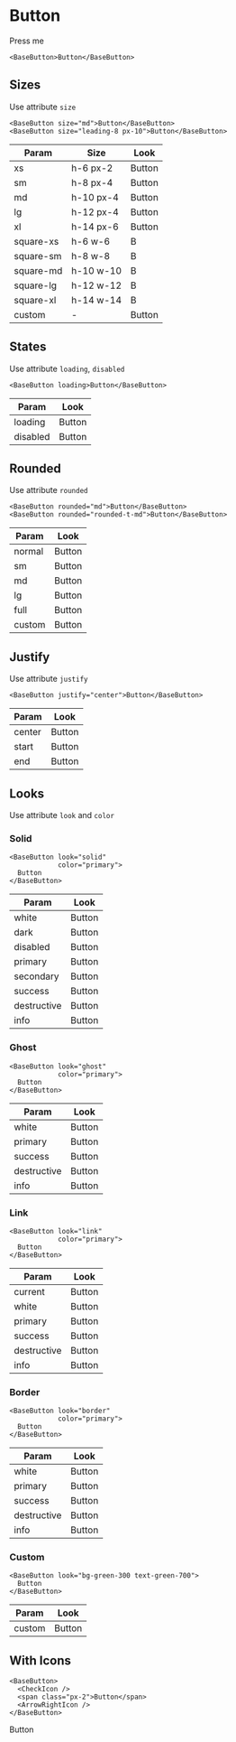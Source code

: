 # Button

<div class="mt-4">
    <base-button>Press me</base-button>
</div>

```vue
<BaseButton>Button</BaseButton>
```

<div class="h-12"></div>

## Sizes

Use attribute `size`

```vue
<BaseButton size="md">Button</BaseButton>
<BaseButton size="leading-8 px-10">Button</BaseButton>
```

| Param     | Size      | Look                                                     |
| --------- | --------- | -------------------------------------------------------- |
| xs        | h-6 px-2  | <base-button size="xs">Button</base-button>              |
| sm        | h-8 px-4  | <base-button size="sm">Button</base-button>              |
| md        | h-10 px-4 | <base-button size="md">Button</base-button>              |
| lg        | h-12 px-4 | <base-button size="lg">Button</base-button>              |
| xl        | h-14 px-6 | <base-button size="xl">Button</base-button>              |
| square-xs | h-6 w-6   | <base-button size="square-xs">B</base-button>            |
| square-sm | h-8 w-8   | <base-button size="square-sm">B</base-button>            |
| square-md | h-10 w-10 | <base-button size="square-md">B</base-button>            |
| square-lg | h-12 w-12 | <base-button size="square-lg">B</base-button>            |
| square-xl | h-14 w-14 | <base-button size="square-xl">B</base-button>            |
| custom    | -         | <base-button size="leading-8 px-10">Button</base-button> |

<div class="h-12"></div>

## States

Use attribute `loading`, `disabled`

```vue
<BaseButton loading>Button</BaseButton>
```

| Param    | Look                                       |
| -------- | ------------------------------------------ |
| loading  | <base-button loading>Button</base-button>  |
| disabled | <base-button disabled>Button</base-button> |

<div class="h-12"></div>

## Rounded

Use attribute `rounded`

```vue
<BaseButton rounded="md">Button</BaseButton>
<BaseButton rounded="rounded-t-md">Button</BaseButton>
```

| Param   | Look                                                               |
| ------- | ------------------------------------------------------------------ |
| normal  | <base-button size="sm" rounded="normal">Button</base-button>       |
| sm      | <base-button size="sm" rounded="sm">Button</base-button>           |
| md      | <base-button size="sm" rounded="md">Button</base-button>           |
| lg      | <base-button size="sm" rounded="lg">Button</base-button>           |
| full    | <base-button size="sm" rounded="full">Button</base-button>         |
| custom  | <base-button size="sm" rounded="rounded-t-md">Button</base-button> |

<div class="h-12"></div>

## Justify

Use attribute `justify`

```vue
<BaseButton justify="center">Button</BaseButton>
```

| Param   | Look                                                                      |
| ------- | ------------------------------------------------------------------------- |
| center  | <base-button size="sm" class="w-40" justify="center">Button</base-button> |
| start   | <base-button size="sm" class="w-40" justify="start">Button</base-button>  |
| end     | <base-button size="sm" class="w-40" justify="end">Button</base-button>    |

<div class="h-12"></div>

## Looks

Use attribute `look` and `color`

### Solid

```vue
<BaseButton look="solid"
            color="primary">
  Button
</BaseButton>
```

| Param       | Look                                                            |
| ----------- | --------------------------------------------------------------- |
| white       | <base-button size="sm" color="white">Button</base-button>       |
| dark        | <base-button size="sm" color="dark">Button</base-button>        |
| disabled    | <base-button size="sm" color="disabled">Button</base-button>    |
| primary     | <base-button size="sm" color="primary">Button</base-button>     |
| secondary   | <base-button size="sm" color="secondary">Button</base-button>   |
| success     | <base-button size="sm" color="success">Button</base-button>     |
| destructive | <base-button size="sm" color="destructive">Button</base-button> |
| info        | <base-button size="sm" color="info">Button</base-button>        |

### Ghost

```vue
<BaseButton look="ghost"
            color="primary">
  Button
</BaseButton>
```

| Param       | Look                                                                         |
| ----------- | ---------------------------------------------------------------------------- |
| white       | <base-button size="sm" look="ghost" color="white">Button</base-button>       |
| primary     | <base-button size="sm" look="ghost" color="primary">Button</base-button>     |
| success     | <base-button size="sm" look="ghost" color="success">Button</base-button>     |
| destructive | <base-button size="sm" look="ghost" color="destructive">Button</base-button> |
| info        | <base-button size="sm" look="ghost" color="info">Button</base-button>        |

### Link

```vue
<BaseButton look="link"
            color="primary">
  Button
</BaseButton>
```

| Param       | Look                                                                        |
| ----------- | --------------------------------------------------------------------------- |
| current     | <base-button size="sm" look="current" color="info">Button</base-button>     |
| white       | <base-button size="sm" look="link" color="white">Button</base-button>       |
| primary     | <base-button size="sm" look="link" color="primary">Button</base-button>     |
| success     | <base-button size="sm" look="link" color="success">Button</base-button>     |
| destructive | <base-button size="sm" look="link" color="destructive">Button</base-button> |
| info        | <base-button size="sm" look="link" color="info">Button</base-button>        |

### Border

```vue
<BaseButton look="border"
            color="primary">
  Button
</BaseButton>
```

| Param       | Look                                                                          |
| ----------- | ----------------------------------------------------------------------------- |
| white       | <base-button size="sm" look="border" color="white">Button</base-button>       |
| primary     | <base-button size="sm" look="border" color="primary">Button</base-button>     |
| success     | <base-button size="sm" look="border" color="success">Button</base-button>     |
| destructive | <base-button size="sm" look="border" color="destructive">Button</base-button> |
| info        | <base-button size="sm" look="border" color="info">Button</base-button>        |


### Custom

```vue
<BaseButton look="bg-green-300 text-green-700">
  Button
</BaseButton>
```

| Param       | Look                                                                           |
| ----------- | ------------------------------------------------------------------------------ |
| custom      | <base-button size="sm" look="bg-green-300 text-green-700">Button</base-button> |

<div class="h-12"></div>

## With Icons

```vue
<BaseButton>
  <CheckIcon />
  <span class="px-2">Button</span>
  <ArrowRightIcon />
</BaseButton>
```

<div class="mt-4">
  <base-button>
    <check-icon></check-icon>
    <span class="px-2">Button</span>
    <arrow-right-icon></arrow-right-icon>
  </base-button>
</div>

<script>
import { CheckIcon, ArrowRightIcon } from '@scarlab/icons-vue/outline';

export default {
  components: { CheckIcon, ArrowRightIcon }
}
</script>

